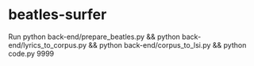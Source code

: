 # beatles-surfer

Run python back-end/prepare_beatles.py && python back-end/lyrics_to_corpus.py && python back-end/corpus_to_lsi.py && python code.py 9999
